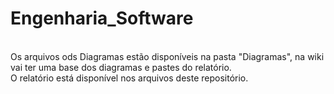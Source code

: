 # Engenharia_Software
<br>Os arquivos ods Diagramas estão disponíveis na pasta "Diagramas", na wiki vai ter uma base dos diagramas e pastes do relatório.
<br>O relatório está disponível nos arquivos deste repositório.
